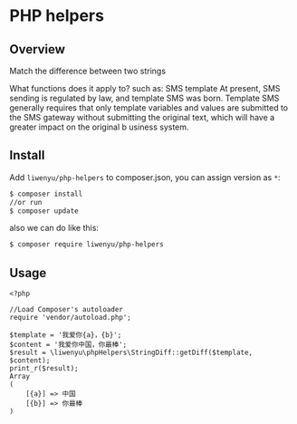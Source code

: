 # PHP helpers

## Overview

Match the difference between two strings

What functions does it apply to?
such as: SMS template
At present, SMS sending is regulated by law, and template SMS was born. Template SMS generally requires that only template variables and values are submitted to the SMS gateway without submitting the original text, which will have a greater impact on the original b usiness system.

## Install

Add `liwenyu/php-helpers` to composer.json, you can assign version as `*`:

```sh
$ composer install
//or run
$ composer update
```

also we can do like this:

```sh
$ composer require liwenyu/php-helpers
```

## Usage

```
<?php

//Load Composer's autoloader
require 'vendor/autoload.php';

$template = '我爱你{a}，{b}';
$content = '我爱你中国，你最棒';
$result = \liwenyu\phpHelpers\StringDiff::getDiff($template, $content);
print_r($result);
Array
(
    [{a}] => 中国
    [{b}] => 你最棒
)
```